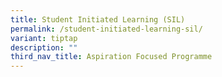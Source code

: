 ```yaml
---
title: Student Initiated Learning (SIL)
permalink: /student-initiated-learning-sil/
variant: tiptap
description: ""
third_nav_title: Aspiration Focused Programme
---
```


